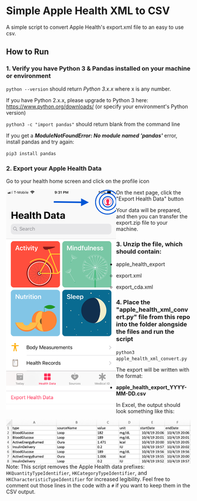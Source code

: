 # Simple Apple Health XML to CSV

A simple script to convert Apple Health's export.xml file to an easy to use csv.



## How to Run 

### 1. Verify you have Python 3 & Pandas installed on your machine or environment

`python --version` should return _Python 3.x.x_ where x is any number. 

If you have Python 2.x.x, please upgrade to Python 3 here: https://www.python.org/downloads/ (or specify your environment's Python version)

`python3 -c "import pandas"` should return blank from the command line

If you get a _**ModuleNotFoundError: No module named 'pandas'**_ error, install pandas and try again:

`pip3 install pandas`


### 2. Export your Apple Health Data

   Go to your health home screen and click on the profile icon

<img style="float: left;" src="img/health_home.jpg" width=300>

On the next page, click the "Export Health Data" button

<img style="float: left;" src="img/export_data_button.jpg" width = 300 >

Your data will be prepared, and then you can transfer the export.zip file to your machine.



### 3. Unzip the file, which should contain:

   * apple_health_export
     * export.xml
     
     * export_cda.xml
     
       

### 4. Place the "apple_health_xml_convert.py" file from this repo into the folder alongside the files and run the script

`python3 apple_health_xml_convert.py`



The export will be written with the format:

* **apple_health_export_YYYY-MM-DD.csv**

  

In Excel, the output should look something like this:

<img style="float: left;" src="img/example_output.jpg">

Note: This script removes the Apple Health data prefixes: `HKQuantityTypeIdentifier`, `HKCategoryTypeIdentifier`, and `HKCharacteristicTypeIdentifier` for increased legibility. Feel free to comment out those lines in the code with a `#` if you want to keep them in the CSV output.
